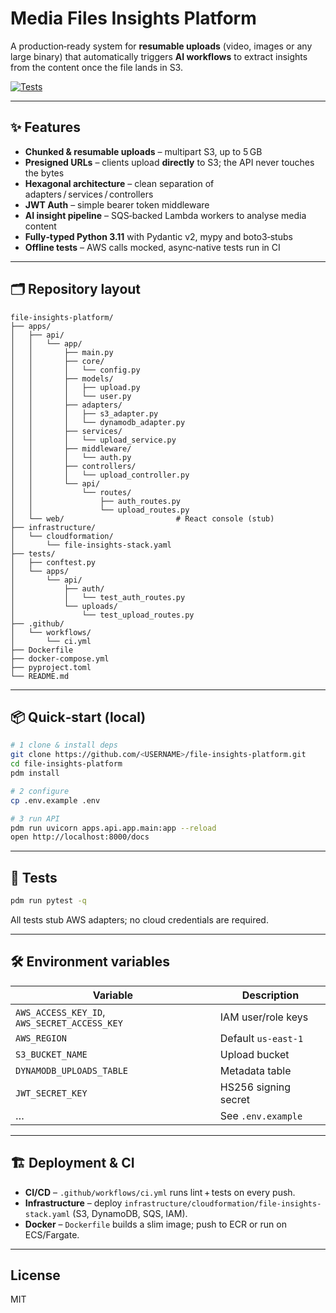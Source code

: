 # Media Files Insights Platform

A production‑ready system for **resumable uploads** (video, images or any large binary) that automatically triggers **AI workflows** to extract insights from the content once the file lands in S3.

[![Tests](https://github.com/<USERNAME>/file-insights-platform/actions/workflows/ci.yml/badge.svg)](https://github.com/<USERNAME>/file-insights-platform/actions)

---

## ✨ Features

* **Chunked & resumable uploads** – multipart S3, up to 5 GB  
* **Presigned URLs** – clients upload **directly** to S3; the API never touches the bytes  
* **Hexagonal architecture** – clean separation of adapters / services / controllers  
* **JWT Auth** – simple bearer token middleware  
* **AI insight pipeline** – SQS‑backed Lambda workers to analyse media content  
* **Fully‑typed Python 3.11** with Pydantic v2, mypy and boto3‑stubs  
* **Offline tests** – AWS calls mocked, async‑native tests run in CI

---

## 🗂️ Repository layout

```text
file-insights-platform/
├── apps/
│   ├── api/
│   │   └── app/
│   │       ├── main.py
│   │       ├── core/
│   │       │   └── config.py
│   │       ├── models/
│   │       │   ├── upload.py
│   │       │   └── user.py
│   │       ├── adapters/
│   │       │   ├── s3_adapter.py
│   │       │   └── dynamodb_adapter.py
│   │       ├── services/
│   │       │   └── upload_service.py
│   │       ├── middleware/
│   │       │   └── auth.py
│   │       ├── controllers/
│   │       │   └── upload_controller.py
│   │       └── api/
│   │           └── routes/
│   │               ├── auth_routes.py
│   │               └── upload_routes.py
│   └── web/                         # React console (stub)
├── infrastructure/
│   └── cloudformation/
│       └── file-insights-stack.yaml
├── tests/
│   ├── conftest.py
│   └── apps/
│       └── api/
│           ├── auth/
│           │   └── test_auth_routes.py
│           └── uploads/
│               └── test_upload_routes.py
├── .github/
│   └── workflows/
│       └── ci.yml
├── Dockerfile
├── docker-compose.yml
├── pyproject.toml
└── README.md
```

---

## 📦 Quick‑start (local)

```bash
# 1 clone & install deps
git clone https://github.com/<USERNAME>/file-insights-platform.git
cd file-insights-platform
pdm install

# 2 configure
cp .env.example .env

# 3 run API
pdm run uvicorn apps.api.app.main:app --reload
open http://localhost:8000/docs
```

---

## 🧪 Tests

```bash
pdm run pytest -q
```

All tests stub AWS adapters; no cloud credentials are required.

---

## 🛠️ Environment variables

| Variable | Description |
|----------|-------------|
| `AWS_ACCESS_KEY_ID`, `AWS_SECRET_ACCESS_KEY` | IAM user/role keys |
| `AWS_REGION` | Default `us-east-1` |
| `S3_BUCKET_NAME` | Upload bucket |
| `DYNAMODB_UPLOADS_TABLE` | Metadata table |
| `JWT_SECRET_KEY` | HS256 signing secret |
| … | See `.env.example` |

---

## 🏗️ Deployment & CI

* **CI/CD** – `.github/workflows/ci.yml` runs lint + tests on every push.  
* **Infrastructure** – deploy `infrastructure/cloudformation/file-insights-stack.yaml` (S3, DynamoDB, SQS, IAM).  
* **Docker** – `Dockerfile` builds a slim image; push to ECR or run on ECS/Fargate.

---

## License

MIT
